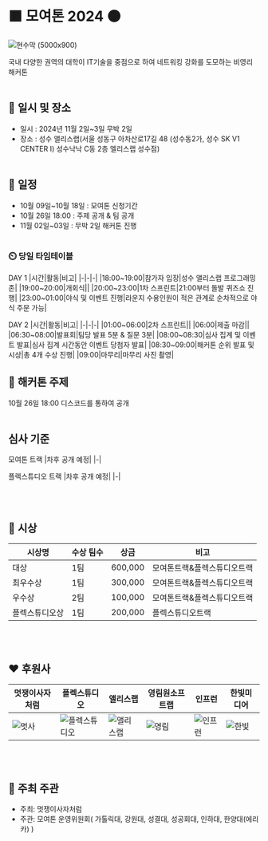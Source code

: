 # 🟧 모여톤 2024 🟠
![현수막 (5000x900)](https://github.com/user-attachments/assets/ee8dbadf-c28b-4be7-8487-d3c06db30577)

국내 다양한 권역의 대학이 IT기술을 중점으로 하여 네트워킹 강화를 도모하는 비영리 해커톤
<br></br>

## 📌 일시 및 장소
- 일시 : 2024년 11월 2일~3일 무박 2일
- 장소 : 성수 앨리스랩(서울 성동구 아차산로17길 48 (성수동2가, 성수 SK V1 CENTER I) 성수낙낙 C동 2층 엘리스랩 성수점)
<br></br>
## 📆 일정
- 10월 09일~10월 18일 : 모여톤 신청기간
- 10월 26일 18:00 : 주제 공개 & 팀 공개
- 11월 02일~03일 : 무박 2일 해커톤 진행
<br></br>
### ⏲️ 당일 타임테이블
DAY 1
|시간|활동|비고|
|-|-|-|
|18:00~19:00|참가자 입장|성수 앨리스랩 프로그래밍존|
|19:00~20:00|개회식||
|20:00~23:00|1차 스프린트|21:00부터 돌발 퀴즈쇼 진행|
|23:00~01:00|야식 및 이벤트 진행|라운지 수용인원이 적은 관계로 순차적으로 야식 주문 가능|

DAY 2
|시간|활동|비고|
|-|-|-|
|01:00~06:00|2차 스프린트||
|06:00|제출 마감||
|06:30~08:00|발표회|팀당 발표 5분 & 질문 3분|
|08:00~08:30|심사 집계 및 이벤트 발표|심사 집계 시간동안 이벤트 당첨자 발표|
|08:30~09:00|해커톤 순위 발표 및 시상|총 4개 수상 진행|
|09:00|마무리|마무리 사진 촬영|


## 📌 해커톤 주제
10월 26일 18:00 디스코드를 통하여 공개
<br></br>
## 심사 기준
모여톤 트랙
|차후 공개 예정|
|-|

플렉스튜디오 트랙
|차후 공개 예정|
|-|

<br></br>
## 🥇 시상
|시상명|수상 팀수|상금|비고|
|-|-|-|-|
|대상|1팀|600,000|모여톤트랙&플렉스튜디오트랙|
|최우수상|1팀|300,000|모여톤트랙&플렉스튜디오트랙|
|우수상|2팀|100,000|모여톤트랙&플렉스튜디오트랙|
|플렉스튜디오상|1팀|200,000|플렉스튜디오트랙|

<br></br>
## ❤️ 후원사
|멋쟁이사자처럼|플렉스튜디오|앨리스랩|영림원소프트랩|인프런|한빛미디어|
|-|-|-|-|-|-|
|![멋사](https://github.com/user-attachments/assets/0aa5e750-2fa8-4ca5-8397-fd6cb880b23f)|![플렉스튜디오](https://github.com/user-attachments/assets/ed8de9fc-9c8f-4645-87fa-6ed116773b90)|![앨리스랩](https://github.com/user-attachments/assets/83a99fdb-f188-47c4-a6dc-73a4e66f8712)|![영림](https://github.com/user-attachments/assets/61b6336b-479e-4211-99cd-5565d578eae9)|![인프런](https://github.com/user-attachments/assets/0fbf7c1c-d2e7-4ab4-91ba-0b8428552ce2)|![한빛](https://github.com/user-attachments/assets/6c553e29-d145-49b0-a349-0b6a84f8a225)|

<br></br>
## 👐 주최 주관
- 주최: 멋쟁이사자처럼
- 주관: 모여톤 운영위원회( 가톨릭대, 강원대, 성결대, 성공회대, 인하대, 한양대(에리카) )
<br></br>
